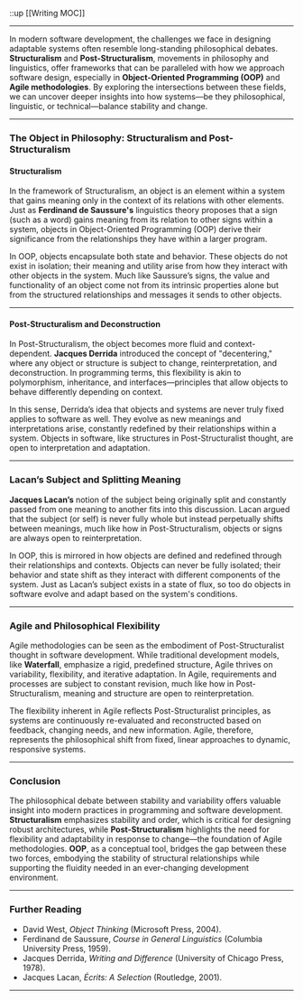 
::up [[Writing MOC]]

---

In modern software development, the challenges we face in designing adaptable systems often resemble long-standing philosophical debates. **Structuralism** and **Post-Structuralism**, movements in philosophy and linguistics, offer frameworks that can be paralleled with how we approach software design, especially in **Object-Oriented Programming (OOP)** and **Agile methodologies**. By exploring the intersections between these fields, we can uncover deeper insights into how systems—be they philosophical, linguistic, or technical—balance stability and change.

---

### **The Object in Philosophy: Structuralism and Post-Structuralism**

#### **Structuralism**

In the framework of Structuralism, an object is an element within a system that gains meaning only in the context of its relations with other elements. Just as **Ferdinand de Saussure's** linguistics theory proposes that a sign (such as a word) gains meaning from its relation to other signs within a system, objects in Object-Oriented Programming (OOP) derive their significance from the relationships they have within a larger program.

In OOP, objects encapsulate both state and behavior. These objects do not exist in isolation; their meaning and utility arise from how they interact with other objects in the system. Much like Saussure’s signs, the value and functionality of an object come not from its intrinsic properties alone but from the structured relationships and messages it sends to other objects.

---

#### **Post-Structuralism and Deconstruction**

In Post-Structuralism, the object becomes more fluid and context-dependent. **Jacques Derrida** introduced the concept of "decentering," where any object or structure is subject to change, reinterpretation, and deconstruction. In programming terms, this flexibility is akin to polymorphism, inheritance, and interfaces—principles that allow objects to behave differently depending on context.

In this sense, Derrida’s idea that objects and systems are never truly fixed applies to software as well. They evolve as new meanings and interpretations arise, constantly redefined by their relationships within a system. Objects in software, like structures in Post-Structuralist thought, are open to interpretation and adaptation.

---

### **Lacan’s Subject and Splitting Meaning**

**Jacques Lacan’s** notion of the subject being originally split and constantly passed from one meaning to another fits into this discussion. Lacan argued that the subject (or self) is never fully whole but instead perpetually shifts between meanings, much like how in Post-Structuralism, objects or signs are always open to reinterpretation.

In OOP, this is mirrored in how objects are defined and redefined through their relationships and contexts. Objects can never be fully isolated; their behavior and state shift as they interact with different components of the system. Just as Lacan’s subject exists in a state of flux, so too do objects in software evolve and adapt based on the system's conditions.

---

### **Agile and Philosophical Flexibility**

Agile methodologies can be seen as the embodiment of Post-Structuralist thought in software development. While traditional development models, like **Waterfall**, emphasize a rigid, predefined structure, Agile thrives on variability, flexibility, and iterative adaptation. In Agile, requirements and processes are subject to constant revision, much like how in Post-Structuralism, meaning and structure are open to reinterpretation.

The flexibility inherent in Agile reflects Post-Structuralist principles, as systems are continuously re-evaluated and reconstructed based on feedback, changing needs, and new information. Agile, therefore, represents the philosophical shift from fixed, linear approaches to dynamic, responsive systems.

---

### **Conclusion**

The philosophical debate between stability and variability offers valuable insight into modern practices in programming and software development. **Structuralism** emphasizes stability and order, which is critical for designing robust architectures, while **Post-Structuralism** highlights the need for flexibility and adaptability in response to change—the foundation of Agile methodologies. **OOP**, as a conceptual tool, bridges the gap between these two forces, embodying the stability of structural relationships while supporting the fluidity needed in an ever-changing development environment.

---

### **Further Reading**

- David West, *Object Thinking* (Microsoft Press, 2004).
- Ferdinand de Saussure, *Course in General Linguistics* (Columbia University Press, 1959).
- Jacques Derrida, *Writing and Difference* (University of Chicago Press, 1978).
- Jacques Lacan, *Écrits: A Selection* (Routledge, 2001).

---